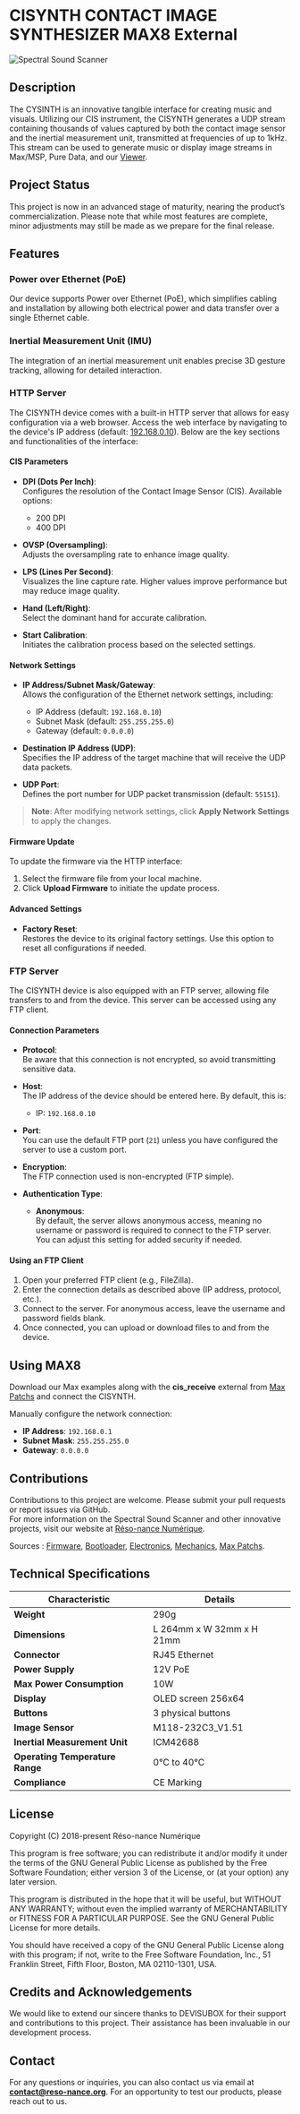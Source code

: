 
# CISYNTH CONTACT IMAGE SYNTHESIZER MAX8 External

![Spectral Sound Scanner](https://reso-nance.org/wp-content/uploads/2023/06/20230709_135345-1140x624.jpg)

## Description

The CYSINTH is an innovative tangible interface for creating music and visuals. Utilizing our CIS instrument, the CISYNTH generates a UDP stream containing thousands of values captured by both the contact image sensor and the inertial measurement unit, transmitted at frequencies of up to 1kHz. This stream can be used to generate music or display image streams in Max/MSP, Pure Data, and our [Viewer](https://github.com/Ondulab/CISYNTH_Viewer).

## Project Status

This project is now in an advanced stage of maturity, nearing the product’s commercialization. Please note that while most features are complete, minor adjustments may still be made as we prepare for the final release.

## Features

### Power over Ethernet (PoE)

Our device supports Power over Ethernet (PoE), which simplifies cabling and installation by allowing both electrical power and data transfer over a single Ethernet cable.

### Inertial Measurement Unit (IMU)

The integration of an inertial measurement unit enables precise 3D gesture tracking, allowing for detailed interaction.

### HTTP Server

The CISYNTH device comes with a built-in HTTP server that allows for easy configuration via a web browser. Access the web interface by navigating to the device's IP address (default: [192.168.0.10](http://192.168.0.10/config.html)). Below are the key sections and functionalities of the interface:

#### CIS Parameters

- **DPI (Dots Per Inch)**:  
  Configures the resolution of the Contact Image Sensor (CIS). Available options:
  - 200 DPI
  - 400 DPI

- **OVSP (Oversampling)**:  
  Adjusts the oversampling rate to enhance image quality.

- **LPS (Lines Per Second)**:  
  Visualizes the line capture rate. Higher values improve performance but may reduce image quality.

- **Hand (Left/Right)**:  
  Select the dominant hand for accurate calibration.

- **Start Calibration**:  
  Initiates the calibration process based on the selected settings.

#### Network Settings

- **IP Address/Subnet Mask/Gateway**:  
  Allows the configuration of the Ethernet network settings, including:
  - IP Address (default: `192.168.0.10`)
  - Subnet Mask (default: `255.255.255.0`)
  - Gateway (default: `0.0.0.0`)

- **Destination IP Address (UDP)**:  
  Specifies the IP address of the target machine that will receive the UDP data packets.

- **UDP Port**:  
  Defines the port number for UDP packet transmission (default: `55151`).

> **Note**: After modifying network settings, click **Apply Network Settings** to apply the changes.

#### Firmware Update

To update the firmware via the HTTP interface:

1. Select the firmware file from your local machine.
2. Click **Upload Firmware** to initiate the update process.

#### Advanced Settings

- **Factory Reset**:  
  Restores the device to its original factory settings. Use this option to reset all configurations if needed.

### FTP Server

The CISYNTH device is also equipped with an FTP server, allowing file transfers to and from the device. This server can be accessed using any FTP client.

#### Connection Parameters

- **Protocol**:  
  Be aware that this connection is not encrypted, so avoid transmitting sensitive data.

- **Host**:  
  The IP address of the device should be entered here. By default, this is:
  - IP: `192.168.0.10`

- **Port**:  
  You can use the default FTP port (`21`) unless you have configured the server to use a custom port.

- **Encryption**:  
  The FTP connection used is non-encrypted (FTP simple).

- **Authentication Type**:  
  - **Anonymous**:  
    By default, the server allows anonymous access, meaning no username or password is required to connect to the FTP server.  
    You can adjust this setting for added security if needed.

#### Using an FTP Client

1. Open your preferred FTP client (e.g., FileZilla).
2. Enter the connection details as described above (IP address, protocol, etc.).
3. Connect to the server. For anonymous access, leave the username and password fields blank.
4. Once connected, you can upload or download files to and from the device.

## Using MAX8

Download our Max examples along with the **cis_receive** external from [Max Patchs](https://github.com/Ondulab/CISYNTH_Max_Patchs) and connect the CISYNTH.

Manually configure the network connection:

- **IP Address**: `192.168.0.1`
- **Subnet Mask**: `255.255.255.0`
- **Gateway**: `0.0.0.0`

## Contributions

Contributions to this project are welcome. Please submit your pull requests or report issues via GitHub.  
For more information on the Spectral Sound Scanner and other innovative projects, visit our website at [Réso-nance Numérique](https://reso-nance.org/).

Sources :
[Firmware](https://github.com/Ondulab/CISYNTH_CIS_Firmware), 
[Bootloader](https://github.com/Ondulab/CISYNTH_CIS_Bootloader), 
[Electronics](https://github.com/Ondulab/CISYNTH_CIS_Electronics), 
[Mechanics](https://github.com/Ondulab/CISYNTH_CIS_Mechanics), 
[Max Patchs](https://github.com/Ondulab/CISYNTH_Max_External).

## Technical Specifications

| **Characteristic**          | **Details**                                 |
|-----------------------------|---------------------------------------------|
| **Weight**                  | 290g                                        |
| **Dimensions**              | L 264mm x W 32mm x H 21mm                   |
| **Connector**               | RJ45 Ethernet                               |
| **Power Supply**            | 12V PoE                                     |
| **Max Power Consumption**   | 10W                                         |
| **Display**                 | OLED screen 256x64                          |
| **Buttons**                 | 3 physical buttons                          |
| **Image Sensor**            | M118-232C3_V1.51                            |
| **Inertial Measurement Unit**| ICM42688                                    |
| **Operating Temperature Range** | 0°C to 40°C                              |
| **Compliance**              | CE Marking                                  |

## License

Copyright (C) 2018-present Réso-nance Numérique

This program is free software; you can redistribute it and/or modify it under the terms of the GNU General Public License as published by the Free Software Foundation; either version 3 of the License, or (at your option) any later version.

This program is distributed in the hope that it will be useful, but WITHOUT ANY WARRANTY; without even the implied warranty of MERCHANTABILITY or FITNESS FOR A PARTICULAR PURPOSE. See the GNU General Public License for more details.

You should have received a copy of the GNU General Public License along with this program; if not, write to the Free Software Foundation, Inc., 51 Franklin Street, Fifth Floor, Boston, MA 02110-1301, USA.

## Credits and Acknowledgements

We would like to extend our sincere thanks to DEVISUBOX for their support and contributions to this project. Their assistance has been invaluable in our development process.

## Contact 

For any questions or inquiries, you can also contact us via email at **contact@reso-nance.org**.
For an opportunity to test our products, please reach out to us.
